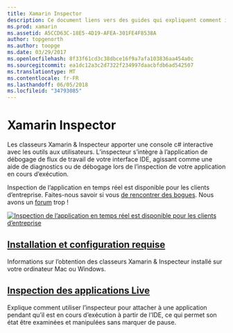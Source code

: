 ```yaml
---
title: Xamarin Inspector
description: Ce document liens vers des guides qui expliquent comment installer et utiliser l’inspecteur de Xamarin pour Explorer et déboguer des applications.
ms.prod: xamarin
ms.assetid: A5CCD63C-18E5-4D19-AFEA-301FE4F8538A
author: topgenorth
ms.author: toopge
ms.date: 03/29/2017
ms.openlocfilehash: 8f33f61cd3c38dbce16f9a7afa103836aa454a0c
ms.sourcegitcommit: ea1dc12a3c2d7322f234997daacbfdb6ad542507
ms.translationtype: MT
ms.contentlocale: fr-FR
ms.lasthandoff: 06/05/2018
ms.locfileid: "34793085"
---
```

# <a name="xamarin-inspector"></a>Xamarin Inspector

Les classeurs Xamarin & Inspecteur apporter une console c# interactive avec les outils aux utilisateurs. L’inspecteur s’intègre à l’application de débogage de flux de travail de votre interface IDE, agissant comme une aide de diagnostics ou de débogage lors de l’inspection de votre application en cours d’exécution.

Inspection de l’application en temps réel est disponible pour les clients d’entreprise. Faites-nous savoir si vous [de rencontrer des bogues](~/tools/inspector/install.md#reporting-bugs). Nous avons un [forum](https://forums.xamarin.com/categories/inspector) trop !

[![](images/interactive-1.0.0-bike-inspect-3d-small.png "Inspection de l’application en temps réel est disponible pour les clients d’entreprise")](images/interactive-1.0.0-bike-inspect-3d.png#lightbox)

## <a name="installation-and-requirementstoolsinspectorinstallmd"></a>[Installation et configuration requise](~/tools/inspector/install.md)

Informations sur l’obtention des classeurs Xamarin & Inspecteur installé sur votre ordinateur Mac ou Windows.

## <a name="inspecting-live-applicationstoolsinspectorinspectmd"></a>[Inspection des applications Live](~/tools/inspector/inspect.md)

Explique comment utiliser l’inspecteur pour attacher à une application pendant qu’il est en cours d’exécution à partir de l’IDE, ce qui permet son état être examinées et manipulées sans marquer de pause.



